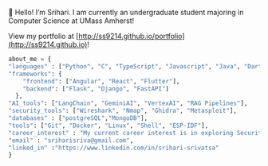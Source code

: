 👋 Hello! I’m Srihari. I am currently an undergraduate student majoring in Computer Science at UMass Amherst!

View my portfolio at [http://ss9214.github.io/portfolio](http://ss9214.github.io)!
```py
about_me = {
"languages" : ["Python", "C", "TypeScript", "Javascript", "Java", "Dart"],
"frameworks": {
    "frontend": ["Angular", "React", "Flutter"],
    "backend": ["Flask", "Django", "FastAPI"]
  },
"AI_tools": ["LangChain", "GeminiAI", "VertexAI", "RAG Pipelines"],
"security_tools": ["Wireshark", "Nmap", "Ghidra", "Metasploit"],
"databases" : ["postgreSQL","MongoDB"],
"tools": ["Git", "Docker", "Linux", "Shell", "ESP-IDF"],
"career_interest" : "My current career interest is in exploring Security with a concentration of AI in the medical industry!",
"email" : "sriharisriva@gmail.com",
"linked_in" :"https://www.linkedin.com/in/srihari-srivatsa"
}
```
